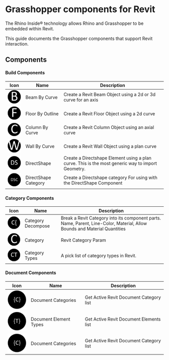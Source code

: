 # Grasshopper components for Revit
The Rhino Inside® technology allows Rhino and Grasshopper to be embedded within Revit.

This guide documents the Grasshopper components that support Revit interaction.

## Components

#### Build Components

 | Icon | Name | Description |
 | --- | --- | --- |
 | ![Rhino sending geometry to Revit](GH/BeamByCurve.png) | Beam By Curve | Create a Revit Beam Object using a 2d or 3d curve for an axis |
 | ![Rhino sending geometry to Revit](GH/FloorByOutline.png) | Floor By Outline | Create a Revit Floor Object using a 2d curve |
 | ![Rhino sending geometry to Revit](GH/ColumnByCurve.png) | Column By Curve | Create a Revit Column Object using an axial curve|
 | ![Rhino sending geometry to Revit](GH/WallByCurve.png) | Wall By Curve | Create a Revit Wall Object using a plan curve|
 | ![Rhino sending geometry to Revit](GH/DirectShapeByGeometry.png) | DirectShape | Create a Directshape Element using a plan curve. This is the most generic way to import Geometry. |
 | ![Rhino sending geometry to Revit](GH/DirectShapeCategories.png) | DirectShape Category | Create a Directshape category For using with the DirectShape Component |

 #### Category Components

  | Icon | Name | Description |
  | --- | --- | --- |
  | ![Rhino sending geometry to Revit](GH/CategoryDecompose.png) | Category Decompose | Break a Revit Category into its component parts.  Name, Parent, Line-Color, Material, Allow Bounds and Material Quantities |
  | ![Rhino sending geometry to Revit](GH/Category.png) | Category | Revit Category Param |
  | ![Rhino sending geometry to Revit](GH/CategoryTypes.png) | Category Types | A pick list of category types in Revit. |

  #### Document Components

   | Icon | Name | Description |
   | --- | --- | --- |
   | ![Rhino sending geometry to Revit](GH/DocumentCategories.png) | Document Categories | Get Active Revit Document Category list |
   | ![Rhino sending geometry to Revit](GH/DocumentElementTypes.png) | Document Element Types | Get Active Revit Document Elements list |
   | ![Rhino sending geometry to Revit](GH/DocumentCategories.png) | Document Categories | Get Active Revit Document Category list |
